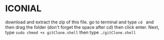 # ICONIAL
download and extract the zip of this file. go to terminal and type `cd ` and then drag the folder (don't forget the space after cd) then click enter. Next, type ` sudo chmod +x gitClone.shell `
then type `./gitClone.shell`
